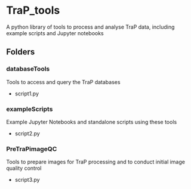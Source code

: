 # TraP_tools
A python library of tools to process and analyse TraP data, including example scripts and Jupyter notebooks

## Folders

### databaseTools
Tools to access and query the TraP databases
* script1.py

### exampleScripts
Example Jupyter Notebooks and standalone scripts using these tools
* script2.py

### PreTraPimageQC
Tools to prepare images for TraP processing and to conduct initial image quality control
* script3.py

 